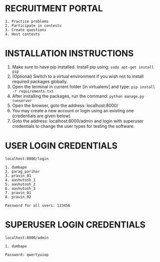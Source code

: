 # RECRUITMENT PORTAL

	1. Practice problems
	2. Participate in contests
	3. Create questions
	4. Host contests

# INSTALLATION INSTRUCTIONS

1. Make sure to have pip installed. Install pip using: `sudo apt-get install pip`
2. (Optional) Switch to a virtual environment if you wish not to install required packages globally.
3. Open the terminal in current folder [in virtualenv] and type: `pip install -r requirements.txt`
4. After installing the packages, run the command: `python manage.py runserver`
5. Open the browser, goto the address: localhost:8000/
6. You may create a new account or login using an existing one (credentials are given below)
7. Goto the address: localhost:8000/admin and login with superuser credentials to change the user types for testing the software.

# USER LOGIN CREDENTIALS 
`localhost:8000/login`

	1. dumbape
	2. parag_parihar
	3. pravin_01
	4. aashutosh_1
	5. aashutosh_2
	6. aashutosh_3
	7. pravin_01
	8. pravin_02

	Password for all users: 123456

# SUPERUSER LOGIN CREDENTIALS 
`localhost:8000/admin`

	1. dumbape

	Password: qwertyuiop

	
